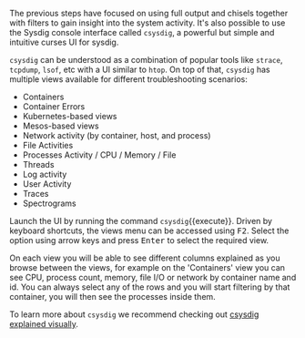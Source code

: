The previous steps have focused on using full output and chisels together with filters to gain insight into the system activity. It's also possible to use the Sysdig console interface called `csysdig`, a powerful but simple and intuitive curses UI for sysdig.

`csysdig` can be understood as a combination of popular tools like `strace`, `tcpdump`, `lsof`, etc with a UI similar to `htop`. On top of that, `csysdig` has multiple views available for different troubleshooting scenarios:

- Containers
- Container Errors
- Kubernetes-based views
- Mesos-based views
- Network activity (by container, host, and process)
- File Activities
- Processes Activity / CPU / Memory / File
- Threads
- Log activity
- User Activity
- Traces
- Spectrograms

Launch the UI by running the command `csysdig`{{execute}}. Driven by keyboard shortcuts, the views menu can be accessed using <kbd>F2</kbd>. Select the option using arrow keys and press <kbd>Enter</kbd> to select the required view.

On each view you will be able to see different columns explained as you browse between the views, for example on the 'Containers' view you can see CPU, process count, memory, file I/O or network by container name and id. You can always select any of the rows and you will start filtering by that container, you will then see the processes inside them.

To learn more about `csysdig` we recommend checking out [csysdig explained visually](https://sysdig.com/blog/csysdig-explained-visually/).
